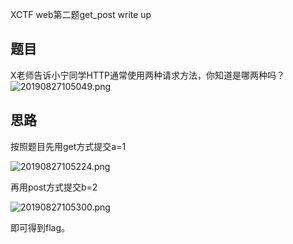 XCTF web第二题get_post write up

## 题目

X老师告诉小宁同学HTTP通常使用两种请求方法，你知道是哪两种吗？
![20190827105049.png](https://i.loli.net/2019/08/27/xWAPpXkGeqNgD8f.png)

## 思路

按照题目先用get方式提交a=1

![20190827105224.png](https://i.loli.net/2019/08/27/4FsaY3D9g71fLnz.png)

再用post方式提交b=2

![20190827105300.png](https://i.loli.net/2019/08/27/pCax4RvB5ntEGD9.png)

即可得到flag。
